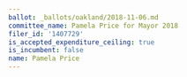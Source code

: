 ```yaml
---
ballot: _ballots/oakland/2018-11-06.md
committee_name: Pamela Price for Mayor 2018
filer_id: '1407729'
is_accepted_expenditure_ceiling: true
is_incumbent: false
name: Pamela Price
---
```

